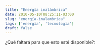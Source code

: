 ```yaml
---
title: "Energía inalámbrica"
date: 2010-05-10T08:25:11-03:00
slug: "energía-inalambrica"
tags: ['energía', 'tecnología']
draft: false
---
```

¿Qué faltará para que esto esté disponible?:
